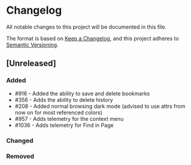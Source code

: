 # Changelog
All notable changes to this project will be documented in this file.

The format is based on [Keep a Changelog](https://keepachangelog.com/en/1.0.0/),
and this project adheres to [Semantic Versioning](https://semver.org/spec/v2.0.0.html).

## [Unreleased]
### Added
- #916 - Added the ability to save and delete bookmarks
- #356 - Adds the ability to delete history
- #208 - Added normal browsing dark mode (advised to use attrs from now on for most referenced colors)
- #957 - Adds telemetry for the context menu
- #1036 - Adds telemetry for Find in Page

### Changed
### Removed